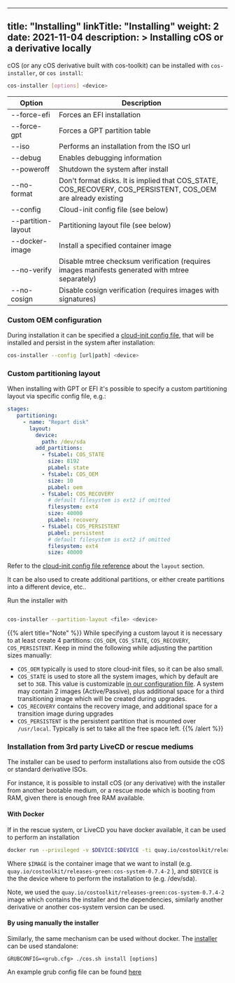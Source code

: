 
---
title: "Installing"
linkTitle: "Installing"
weight: 2
date: 2021-11-04
description: >
  Installing cOS or a derivative locally
---


cOS (or any cOS derivative built with cos-toolkit) can be installed with `cos-installer`, or `cos install`:

```bash
cos-installer [options] <device>
```

| Option             | Description                                                                                                  |
|--------------------|--------------------------------------------------------------------------------------------------------------|
| --force-efi        | Forces an EFI installation                                                                                   |
| --force-gpt        | Forces a GPT partition table                                                                                 |
| --iso              | Performs an installation from the ISO url                                                                    |
| --debug            | Enables debugging information                                                                                |
| --poweroff         | Shutdown the system after install                                                                            |
| --no-format        | Don't format disks. It is implied that COS_STATE, COS_RECOVERY, COS_PERSISTENT, COS_OEM are already existing |
| --config           | Cloud-init config file (see below)                                                                           |
| --partition-layout | Partitioning layout file (see below)                                                                         |
| --docker-image     | Install a specified container image                                                                          |
| --no-verify        | Disable mtree checksum verification (requires images manifests generated with mtree separately)              |
| --no-cosign        | Disable cosign verification (requires images with signatures)                                                |

### Custom OEM configuration

During installation it can be specified a [cloud-init config file](../../reference/cloud_init), that will be installed and persist in the system after installation:

```bash
cos-installer --config [url|path] <device>
```

### Custom partitioning layout

When installing with GPT or EFI it's possible to specify a custom partitioning layout via specific config file, e.g.:

```yaml
stages:
   partitioning:
     - name: "Repart disk"
       layout:
         device:
           path: /dev/sda
         add_partitions:
           - fsLabel: COS_STATE
             size: 8192
             pLabel: state
           - fsLabel: COS_OEM
             size: 10
             pLabel: oem
           - fsLabel: COS_RECOVERY
             # default filesystem is ext2 if omitted
             filesystem: ext4
             size: 40000
             pLabel: recovery
           - fsLabel: COS_PERSISTENT
             pLabel: persistent
             # default filesystem is ext2 if omitted
             filesystem: ext4
             size: 40000
```

Refer to the [cloud-init config file reference](../../reference/cloud_init) about the `layout` section.

It can be also used to create additional partitions, or either create partitions into a different device, etc..

Run the installer with 

```bash

cos-installer --partition-layout <file> <device>

```

{{% alert title="Note" %}}
While specifying a custom layout it is necessary to at least create 4 partitions: `COS_OEM`, `COS_STATE`, `COS_RECOVERY`, `COS_PERSISTENT`. Keep in mind the following while adjusting the partition sizes manually:

- `COS_OEM` typically is used to store cloud-init files, so it can be also small. 
- `COS_STATE` is used to store all the system images, which by default are set to `3GB`. This value is customizable [in our configuration file](../../customizing/general_configuration). A system may contain 2 images (Active/Passive), plus additional space for a third transitioning image which will be created during upgrades.
- `COS_RECOVERY` contains the recovery image, and additional space for a transition image during upgrades
- `COS_PERSISTENT` is the persistent partition that is mounted over `/usr/local`. Typically is set to take all the free space left.
{{% /alert %}}

### Installation from 3rd party LiveCD or rescue mediums

The installer can be used to perform installations also from outside the cOS or standard derivative ISOs.

For instance, it is possible to install cOS (or any derivative) with the installer from another bootable medium, or a rescue mode which is booting from RAM, given there is enough free RAM available. 

#### With Docker

If in the rescue system, or LiveCD you have docker available, it can be used to perform an installation

```bash
docker run --privileged -v $DEVICE:$DEVICE -ti quay.io/costoolkit/releases-green:cos-system-0.7.4-2 cos-installer --docker-image $IMAGE $DEVICE
```

Where `$IMAGE` is the container image that we want to install (e.g. `quay.io/costoolkit/releases-green:cos-system-0.7.4-2` ), and `$DEVICE` is the the device where to perform the installation to (e.g. /dev/sda).

Note, we used the `quay.io/costoolkit/releases-green:cos-system-0.7.4-2` image which contains the installer and the dependencies, similarly another derivative or another cos-system version can be used.


#### By using manually the installer

Similarly, the same mechanism can be used without docker. The [installer](https://raw.githubusercontent.com/rancher-sandbox/cOS-toolkit/master/packages/installer/cos.sh) can be used standalone:

```
GRUBCONFIG=<grub.cfg> ./cos.sh install [options]
```

An example grub config file can be found [here](https://raw.githubusercontent.com/rancher-sandbox/cOS-toolkit/master/packages/grub2/config/grub.cfg)